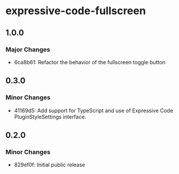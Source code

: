 # expressive-code-fullscreen

## 1.0.0

### Major Changes

- 6ca8b61: Refactor the behavior of the fullscreen toggle button

## 0.3.0

### Minor Changes

- 41169d5: Add support for TypeScript and use of Expressive Code PluginStyleSettings interface.

## 0.2.0

### Minor Changes

- 829ef0f: Initial public release
